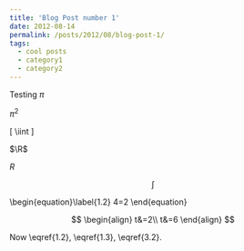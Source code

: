 ```yaml
---
title: 'Blog Post number 1'
date: 2012-08-14
permalink: /posts/2012/08/blog-post-1/
tags:
  - cool posts
  - category1
  - category2
---
```


Testing
$\pi$

$\pi^2$

\[
  \iint
\]

$\R$

$R$

$$\int$$

\begin{equation}\label{1.2}
4=2
\end{equation}

$$
\begin{align}
t&=2\\
t&=6 
\end{align}
$$

Now \eqref{1.2}, \eqref{1.3},  \eqref{3.2}.